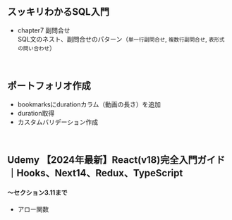 ## スッキリわかるSQL入門
- chapter7 副問合せ  
SQL文のネスト、副問合せのパターン（`単一行副問合せ`, `複数行副問合せ`, `表形式の問い合わせ`）
<br>

## ポートフォリオ作成
- bookmarksにdurationカラム（動画の長さ）を追加
- duration取得
- カスタムバリデーション作成
<br>

## Udemy 【2024年最新】React(v18)完全入門ガイド｜Hooks、Next14、Redux、TypeScript
#### 〜セクション3.11まで
- アロー関数
